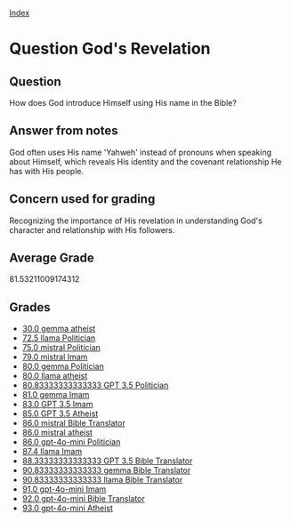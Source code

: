 
[Index](../../index.md)
# Question God's Revelation
## Question
How does God introduce Himself using His name in the Bible?

## Answer from notes
God often uses His name 'Yahweh' instead of pronouns when speaking about Himself, which reveals His identity and the covenant relationship He has with His people.

## Concern used for grading
Recognizing the importance of His revelation in understanding God's character and relationship with His followers.

## Average Grade
81.53211009174312

## Grades
 * [30.0 gemma atheist](../answers/gemma_atheist/God_s_Revelation.md)
 * [72.5 llama Politician](../answers/llama_Politician/God_s_Revelation.md)
 * [75.0 mistral Politician](../answers/mistral_Politician/God_s_Revelation.md)
 * [79.0 mistral Imam](../answers/mistral_Imam/God_s_Revelation.md)
 * [80.0 gemma Politician](../answers/gemma_Politician/God_s_Revelation.md)
 * [80.0 llama atheist](../answers/llama_atheist/God_s_Revelation.md)
 * [80.83333333333333 GPT 3.5 Politician](../answers/GPT_3.5_Politician/God_s_Revelation.md)
 * [81.0 gemma Imam](../answers/gemma_Imam/God_s_Revelation.md)
 * [83.0 GPT 3.5 Imam](../answers/GPT_3.5_Imam/God_s_Revelation.md)
 * [85.0 GPT 3.5 Atheist](../answers/GPT_3.5_Atheist/God_s_Revelation.md)
 * [86.0 mistral Bible Translator](../answers/mistral_Bible_Translator/God_s_Revelation.md)
 * [86.0 mistral atheist](../answers/mistral_atheist/God_s_Revelation.md)
 * [86.0 gpt-4o-mini Politician](../answers/gpt-4o-mini_Politician/God_s_Revelation.md)
 * [87.4 llama Imam](../answers/llama_Imam/God_s_Revelation.md)
 * [88.33333333333333 GPT 3.5 Bible Translator](../answers/GPT_3.5_Bible_Translator/God_s_Revelation.md)
 * [90.83333333333333 gemma Bible Translator](../answers/gemma_Bible_Translator/God_s_Revelation.md)
 * [90.83333333333333 llama Bible Translator](../answers/llama_Bible_Translator/God_s_Revelation.md)
 * [91.0 gpt-4o-mini Imam](../answers/gpt-4o-mini_Imam/God_s_Revelation.md)
 * [92.0 gpt-4o-mini Bible Translator](../answers/gpt-4o-mini_Bible_Translator/God_s_Revelation.md)
 * [93.0 gpt-4o-mini Atheist](../answers/gpt-4o-mini_Atheist/God_s_Revelation.md)
